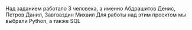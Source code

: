 Над заданием работало 3 человека, а именно Абдрашитов Денис, Петров Данил, Завгваздин Михаил
Для работы над этим проектом мы выбрали Python, а также SQL
